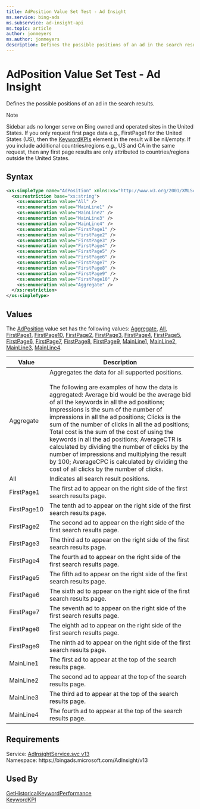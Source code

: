 ```yaml
---
title: AdPosition Value Set Test - Ad Insight
ms.service: bing-ads
ms.subservice: ad-insight-api
ms.topic: article
author: jonmeyers
ms.author: jonmeyers
description: Defines the possible positions of an ad in the search results.(test)
---
```

# AdPosition Value Set Test - Ad Insight
Defines the possible positions of an ad in the search results.

> [!NOTE]
> Sidebar ads no longer serve on Bing owned and operated sites in the United States. If you only request first page data e.g., FirstPage1 for the United States (US), then the [KeywordKPIs](keywordhistoricalperformance.md#keywordkpis) element in the result will be nil/empty. If you include additional countries/regions e.g., US and CA in the same request, then any first page results are only attributed to countries/regions outside the United States.

## Syntax
```xml
<xs:simpleType name="AdPosition" xmlns:xs="http://www.w3.org/2001/XMLSchema">
  <xs:restriction base="xs:string">
    <xs:enumeration value="All" />
    <xs:enumeration value="MainLine1" />
    <xs:enumeration value="MainLine2" />
    <xs:enumeration value="MainLine3" />
    <xs:enumeration value="MainLine4" />
    <xs:enumeration value="FirstPage1" />
    <xs:enumeration value="FirstPage2" />
    <xs:enumeration value="FirstPage3" />
    <xs:enumeration value="FirstPage4" />
    <xs:enumeration value="FirstPage5" />
    <xs:enumeration value="FirstPage6" />
    <xs:enumeration value="FirstPage7" />
    <xs:enumeration value="FirstPage8" />
    <xs:enumeration value="FirstPage9" />
    <xs:enumeration value="FirstPage10" />
    <xs:enumeration value="Aggregate" />
  </xs:restriction>
</xs:simpleType>
```

## <a name="values"></a>Values

The [AdPosition](adposition.md) value set has the following values: [Aggregate](#aggregate), [All](#all), [FirstPage1](#firstpage1), [FirstPage10](#firstpage10), [FirstPage2](#firstpage2), [FirstPage3](#firstpage3), [FirstPage4](#firstpage4), [FirstPage5](#firstpage5), [FirstPage6](#firstpage6), [FirstPage7](#firstpage7), [FirstPage8](#firstpage8), [FirstPage9](#firstpage9), [MainLine1](#mainline1), [MainLine2](#mainline2), [MainLine3](#mainline3), [MainLine4](#mainline4).

|Value|Description|
|-----------|---------------|
|<a name="aggregate"></a>Aggregate|Aggregates the data for all supported positions.<br/><br/>The following are examples of how the data is aggregated: Average bid would be the average bid of all the keywords in all the ad positions; Impressions is the sum of the number of impressions in all the ad positions; Clicks is the sum of the number of clicks in all the ad positions; Total cost is the sum of the cost of using the keywords in all the ad positions; AverageCTR is calculated by dividing the number of clicks by the number of impressions and multiplying the result by 100; AverageCPC is calculated by dividing the cost of all clicks by the number of clicks.|
|<a name="all"></a>All|Indicates all search result positions.|
|<a name="firstpage1"></a>FirstPage1|The first ad to appear on the right side of the first search results page.|
|<a name="firstpage10"></a>FirstPage10|The tenth ad to appear on the right side of the first search results page.|
|<a name="firstpage2"></a>FirstPage2|The second ad to appear on the right side of the first search results page.|
|<a name="firstpage3"></a>FirstPage3|The third ad to appear on the right side of the first search results page.|
|<a name="firstpage4"></a>FirstPage4|The fourth ad to appear on the right side of the first search results page.|
|<a name="firstpage5"></a>FirstPage5|The fifth ad to appear on the right side of the first search results page.|
|<a name="firstpage6"></a>FirstPage6|The sixth ad to appear on the right side of the first search results page.|
|<a name="firstpage7"></a>FirstPage7|The seventh ad to appear on the right side of the first search results page.|
|<a name="firstpage8"></a>FirstPage8|The eighth ad to appear on the right side of the first search results page.|
|<a name="firstpage9"></a>FirstPage9|The ninth ad to appear on the right side of the first search results page.|
|<a name="mainline1"></a>MainLine1|The first ad to appear at the top of the search results page.|
|<a name="mainline2"></a>MainLine2|The second ad to appear at the top of the search results page.|
|<a name="mainline3"></a>MainLine3|The third ad to appear at the top of the search results page.|
|<a name="mainline4"></a>MainLine4|The fourth ad to appear at the top of the search results page.|

## Requirements
Service: [AdInsightService.svc v13](https://adinsight.api.bingads.microsoft.com/Api/Advertiser/AdInsight/v13/AdInsightService.svc)  
Namespace: https\://bingads.microsoft.com/AdInsight/v13  

## Used By
[GetHistoricalKeywordPerformance](gethistoricalkeywordperformance.md)  
[KeywordKPI](keywordkpi.md)  
